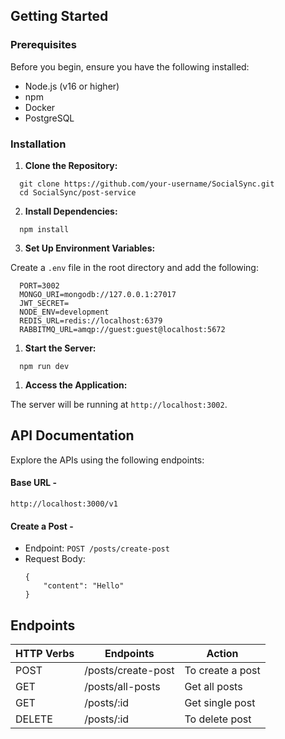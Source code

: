 ## Getting Started

### Prerequisites

Before you begin, ensure you have the following installed:

- Node.js (v16 or higher)
- npm
- Docker
- PostgreSQL

### Installation
1. **Clone the Repository:**
```
  git clone https://github.com/your-username/SocialSync.git
  cd SocialSync/post-service
```

2. **Install Dependencies:**
```
  npm install
```

3. **Set Up Environment Variables:**

Create a `.env` file in the root directory and add the following:
```
  PORT=3002
  MONGO_URI=mongodb://127.0.0.1:27017
  JWT_SECRET=
  NODE_ENV=development
  REDIS_URL=redis://localhost:6379
  RABBITMQ_URL=amqp://guest:guest@localhost:5672
```

1. **Start the Server:**
```
  npm run dev
```

1. **Access the Application:**

The server will be running at `http://localhost:3002`.

## API Documentation

Explore the APIs using the following endpoints:

#### Base URL - 
  ```
  http://localhost:3000/v1
  ```
#### Create a Post -
- Endpoint: `POST /posts/create-post`
- Request Body:
  ```
  {
      "content": "Hello"
  }
  ```

## Endpoints

| HTTP Verbs | Endpoints          | Action           |
| ---------- | ------------------ | ---------------- |
| POST       | /posts/create-post | To create a post |
| GET        | /posts/all-posts   | Get all posts    |
| GET        | /posts/:id         | Get single post  |
| DELETE     | /posts/:id         | To delete post   |
